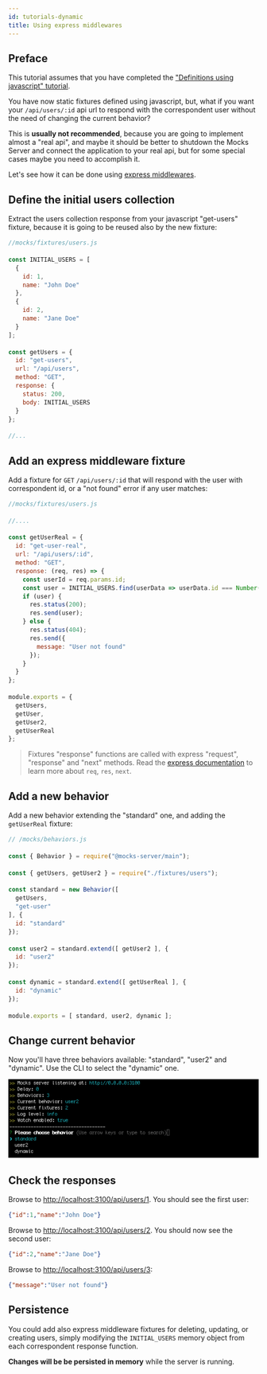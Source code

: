 ```yaml
---
id: tutorials-dynamic
title: Using express middlewares
---
```


## Preface

This tutorial assumes that you have completed the ["Definitions using javascript" tutorial](tutorials-static.md).

You have now static fixtures defined using javascript, but, what if you want your `/api/users/:id` api url to respond with the correspondent user without the need of changing the current behavior?

This is __usually not recommended__, because you are going to implement almost a "real api", and maybe it should be better to shutdown the Mocks Server and connect the application to your real api, but for some special cases maybe you need to accomplish it.

Let's see how it can be done using [express middlewares](http://expressjs.com/en/guide/using-middleware.html).

## Define the initial users collection

Extract the users collection response from your javascript "get-users" fixture, because it is going to be reused also by the new fixture:

```javascript
//mocks/fixtures/users.js

const INITIAL_USERS = [
  {
    id: 1,
    name: "John Doe"
  },
  {
    id: 2,
    name: "Jane Doe"
  }
];

const getUsers = {
  id: "get-users",
  url: "/api/users",
  method: "GET",
  response: {
    status: 200,
    body: INITIAL_USERS
  }
};

//...

```

## Add an express middleware fixture

Add a fixture for `GET` `/api/users/:id` that will respond with the user with correspondent id, or a "not found" error if any user matches:

```javascript
//mocks/fixtures/users.js

//....

const getUserReal = {
  id: "get-user-real",
  url: "/api/users/:id",
  method: "GET",
  response: (req, res) => {
    const userId = req.params.id;
    const user = INITIAL_USERS.find(userData => userData.id === Number(userId));
    if (user) {
      res.status(200);
      res.send(user);
    } else {
      res.status(404);
      res.send({
        message: "User not found"
      });
    }
  }
};

module.exports = {
  getUsers,
  getUser,
  getUser2,
  getUserReal
};
```

> Fixtures "response" functions are called with express "request", "response" and "next" methods. Read the [express documentation][express-url] to learn more about `req`, `res`, `next`.

## Add a new behavior

Add a new behavior extending the "standard" one, and adding the `getUserReal` fixture:

```javascript
// /mocks/behaviors.js

const { Behavior } = require("@mocks-server/main");

const { getUsers, getUser2 } = require("./fixtures/users");

const standard = new Behavior([
  getUsers,
  "get-user"
], {
  id: "standard"
});

const user2 = standard.extend([ getUser2 ], {
  id: "user2"
});

const dynamic = standard.extend([ getUserReal ], {
  id: "dynamic"
});

module.exports = [ standard, user2, dynamic ];
```

## Change current behavior

Now you'll have three behaviors available: "standard", "user2" and "dynamic". Use the CLI to select the "dynamic" one.

![Available behaviors](assets/tutorials-dynamic-01.png)

## Check the responses

Browse to [http://localhost:3100/api/users/1](http://localhost:3100/api/users/1). You should see the first user:

```json
{"id":1,"name":"John Doe"}
```

Browse to [http://localhost:3100/api/users/2](http://localhost:3100/api/users/2). You should now see the second user:

```json
{"id":2,"name":"Jane Doe"}
```

Browse to [http://localhost:3100/api/users/3](http://localhost:3100/api/users/3):

```json
{"message":"User not found"}
```

## Persistence

You could add also express middleware fixtures for deleting, updating, or creating users, simply modifying the `INITIAL_USERS` memory object from each correspondent response function.

__Changes will be be persisted in memory__ while the server is running.

[express-url]: https://expressjs.com/es/4x/api.html
